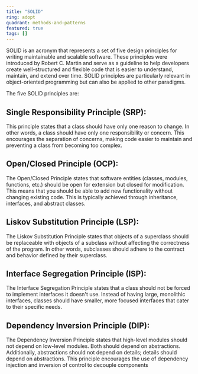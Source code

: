 ```yaml
---
title: "SOLID"
ring: adopt
quadrant: methods-and-patterns
featured: true
tags: []
--- 
```

SOLID is an acronym that represents a set of five design principles for writing maintainable and scalable software. These principles were introduced by Robert C. Martin and serve as a guideline to help developers create well-structured and flexible code that is easier to understand, maintain, and extend over time. SOLID principles are particularly relevant in object-oriented programming but can also be applied to other paradigms.

The five SOLID principles are:

## Single Responsibility Principle (SRP):
This principle states that a class should have only one reason to change. In other words, a class should have only one responsibility or concern. This encourages the separation of concerns, making code easier to maintain and preventing a class from becoming too complex.

## Open/Closed Principle (OCP):
The Open/Closed Principle states that software entities (classes, modules, functions, etc.) should be open for extension but closed for modification. This means that you should be able to add new functionality without changing existing code. This is typically achieved through inheritance, interfaces, and abstract classes.

## Liskov Substitution Principle (LSP):
The Liskov Substitution Principle states that objects of a superclass should be replaceable with objects of a subclass without affecting the correctness of the program. In other words, subclasses should adhere to the contract and behavior defined by their superclass.

## Interface Segregation Principle (ISP):
The Interface Segregation Principle states that a class should not be forced to implement interfaces it doesn't use. Instead of having large, monolithic interfaces, classes should have smaller, more focused interfaces that cater to their specific needs.

## Dependency Inversion Principle (DIP):
The Dependency Inversion Principle states that high-level modules should not depend on low-level modules. Both should depend on abstractions. Additionally, abstractions should not depend on details; details should depend on abstractions. This principle encourages the use of dependency injection and inversion of control to decouple components
